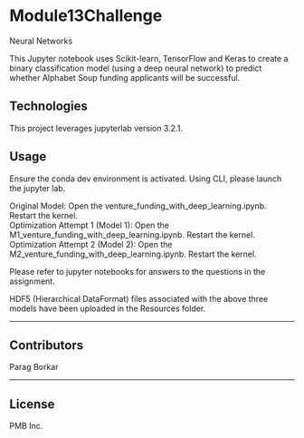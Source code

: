 # Module13Challenge
Neural Networks

This Jupyter notebook uses Scikit-learn, TensorFlow and Keras to create a binary classification model (using a deep neural network) to predict whether Alphabet Soup funding applicants will be successful.

## Technologies

This project leverages jupyterlab version 3.2.1.

## Usage

Ensure the conda dev environment is activated. Using CLI, please launch the jupyter lab.

Original Model: Open the venture_funding_with_deep_learning.ipynb. Restart the kernel.  
Optimization Attempt 1 (Model 1): Open the M1_venture_funding_with_deep_learning.ipynb. Restart the kernel.  
Optimization Attempt 2 (Model 2): Open the M2_venture_funding_with_deep_learning.ipynb. Restart the kernel.

Please refer to jupyter notebooks for answers to the questions in the assignment.

HDF5 (Hierarchical DataFormat) files associated with the above three models have been uploaded in the Resources folder.


---

## Contributors

Parag Borkar

---

## License

PMB Inc.
